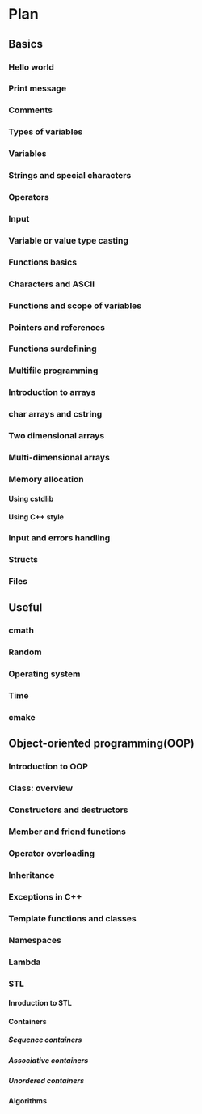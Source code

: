 # Plan

## Basics

### Hello world

### Print message

### Comments

### Types of variables

### Variables

### Strings and special characters

### Operators

### Input

### Variable or value type casting

### Functions basics

### Characters and ASCII

### Functions and scope of variables

### Pointers and references

### Functions surdefining

### Multifile programming

### Introduction to arrays

### char arrays and cstring

### Two dimensional arrays

### Multi-dimensional arrays

### Memory allocation

#### Using cstdlib

#### Using C++ style

### Input and errors handling

### Structs

### Files

## Useful

### cmath

### Random

### Operating system

### Time

### cmake

## Object-oriented programming(OOP)

### Introduction to OOP

### Class: overview

### Constructors and destructors

### Member and friend functions

### Operator overloading

### Inheritance

### Exceptions in C++

### Template functions and classes

### Namespaces

### Lambda

### STL

#### Inroduction to STL

#### Containers

##### Sequence containers

##### Associative containers

##### Unordered containers

#### Algorithms
